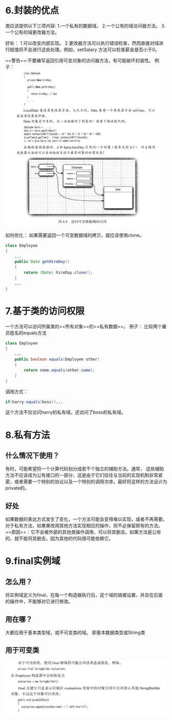 # 6.封装的优点
类应该提供以下三项内容:
1.一个私有的数据域。
2.一个公有的域访问器方法。
3.一个公有的域更改器方法。

好处：
1.可以改变内部实现。
2.更改器方法可以执行错误检查，然而直接对域进行赋值将不会进行这些处理。例如，setSalary 方法可以检查薪金是否小于0。

==警告==:不要编写返回引用可变对象的访问器方法，有可能破坏封装性。
例子：
![](images/2022-02-24-17-22-52.png)
![](images/2022-02-24-17-23-19.png)

如何优化：
如果需要返回一个可变数据域的拷贝，就应该使用clone。
```java
class Employee
{
    ...
    public Date getHireDay()
    {
        return (Date) hireDay.clone();
    }
    ...
}
```


# 7.基于类的访问权限
一个方法可以访问所属类的==所有对象==的==私有数据==。
例子：
比较两个雇员姓名的equals方法
```java
class Employee
{
    ...
    public boolean equals(Employee other)
    {
        return name.equals(other.name);
    }
}
```
调用方式：
```java
if(harry.equals(boss))...
```
这个方法不仅访问harry的私有域，还访问了boss的私有域。

# 8.私有方法
## 什么情况下使用？
有时，可能希望将一个计算代码划分成若干个独立的辅助方法。通常， 这些辅助方法不应该成为公有接口的一部分，这是由于它们往往与当前的实现机制非常紧密，或者需要一个特别的协议以及一个特别的调用次序。最好将这样的方法设计为private的。

## 好处
如果数据的表达方式发生了变化，一个方法可能会变得难以实现，或者不再需要。对于私有方法，如果果改用其他方法实现相应的操作，则不必保留原有的方法。==原因==：它不会被外部的其他类操作调用，可以将其删去。如果方法是公有的，就不能将其删去，因为其他的代码很可能依赖它。


# 9.final实例域
## 怎么用？
将实例域定义为final，在每一个构造器执行后，这个域的值被设置，并且在后面的操作中，不能够对它进行修改。

## 用在哪？
大都应用于基本类型域，或不可变类的域。
即基本数据类型或String类

## 用于可变类
![](images/2022-02-24-17-48-56.png)

